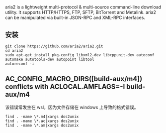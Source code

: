 # 
aria2 is a lightweight multi-protocol & multi-source command-line download utility. It supports HTTP/HTTPS, FTP, SFTP, BitTorrent and Metalink. aria2 can be manipulated via built-in JSON-RPC and XML-RPC interfaces.

## 安装
```shell
git clone https://github.com/aria2/aria2.git
cd aria2
sudo apt-get install pkg-config libxml2-dev libcppunit-dev autoconf automake autotools-dev autopoint libtool
autoreconf -i
```

## AC_CONFIG_MACRO_DIRS([build-aux/m4]) conflicts with ACLOCAL.AMFLAGS=-I build-aux/m4
该错误常发生在 wsl，因为文件存储在 windows 上导致的格式错误。
```shell
find . -name \*.m4|xargs dos2unix
find . -name \*.ac|xargs dos2unix
find . -name \*.am|xargs dos2unix
```
